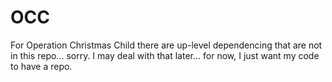 # OCC
For Operation Christmas Child
there are up-level dependencing that are not in this repo... sorry.
I may deal with that later... for now, I just want my code to have a repo.
